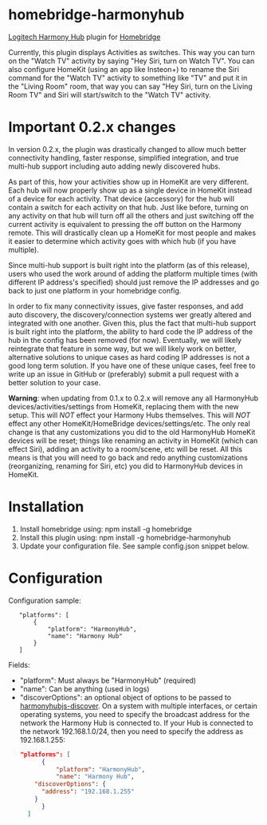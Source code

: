 # homebridge-harmonyhub
[Logitech Harmony Hub](http://www.logitech.com/en-us/product/harmony-hub) plugin for [Homebridge](https://github.com/nfarina/homebridge)

Currently, this plugin displays Activities as switches.  This way you can turn on the "Watch TV" activity by saying "Hey Siri, turn on Watch TV".  You can also configure HomeKit (using an app like Insteon+) to rename the Siri command for the "Watch TV" activity to something like "TV" and put it in the "Living Room" room, that way you can say "Hey Siri, turn on the Living Room TV" and Siri will start/switch to the "Watch TV" activity.

# Important 0.2.x changes

In version 0.2.x, the plugin was drastically changed to allow much better connectivity handling, faster response,
simplified integration, and true multi-hub support including auto adding newly discovered hubs.  

As part of this, how your activities show up in HomeKit are very different.  Each hub will now properly show up as a single
device in HomeKit instead of a device for each activity.  That device (accessory) for the hub will contain a switch for each activity
on that hub.  Just like before, turning on any activity on that hub will turn off all the others and just switching off the current activity
is equivalent to pressing the off button on the Harmony remote.  This will drastically clean up a HomeKit for most people and makes
it easier to determine which activity goes with which hub (if you have multiple).

Since multi-hub support is built right into the platform (as of this release), users who used the work around of adding
the platform multiple times (with different IP address's specified) should just remove the IP addresses and go back to
just one platform in your homebridge config.

In order to fix many connectivity issues, give faster responses, and add auto discovery, the discovery/connection systems
wer greatly altered and integrated with one another.  Given this, plus the fact that multi-hub support is built right into
the platform, the ability to hard code the IP address of the hub in the config has been removed (for now).  Eventually, we
will likely reintegrate that feature in some way, but we will likely work on better, alternative solutions to unique cases
as hard coding IP addresses is not a good long term solution.  If you have one of these unique cases, feel free to write
up an issue in GitHub or (preferably) submit a pull request with a better solution to your case.

**Warning**: when updating from 0.1.x to 0.2.x will remove any all HarmonyHub devices/activities/settings from HomeKit, replacing
them with the new setup.  This will _NOT_ effect your Harmony Hubs themselves. This will _NOT_ effect any other HomeKit/HomeBridge
devices/settings/etc.  The only real change is that any customizations you did to the old HarmonyHub HomeKit devices will be
reset; things like renaming an activity in HomeKit (which can effect Siri), adding an activity to a room/scene, etc will be reset.
All this means is that you will need to go back and redo anything customizations (reorganizing, renaming for Siri, etc) you did to
HarmonyHub devices in HomeKit.

# Installation

1. Install homebridge using: npm install -g homebridge
2. Install this plugin using: npm install -g homebridge-harmonyhub
3. Update your configuration file. See sample config.json snippet below.

# Configuration

Configuration sample:

 ```
	"platforms": [
		{
			"platform": "HarmonyHub",
			"name": "Harmony Hub"
		}
	]
```

Fields:

* "platform": Must always be "HarmonyHub" (required)
* "name": Can be anything (used in logs)
* "discoverOptions": an optional object of options to be passed to [harmonyhubjs-discover](https://github.com/swissmanu/harmonyhubjs-discover). On a system with multiple interfaces, or certain operating systems, you need to specify the broadcast address for the network the Harmony Hub is connected to. If your Hub is connected to the network 192.168.1.0/24, then you need to specify the address as 192.168.1.255:
  ```json
  "platforms": [
		{
			"platform": "HarmonyHub",
			"name": "Harmony Hub",
      "discoverOptions": {
        "address": "192.168.1.255"
      }
		}
	]  
  ```
